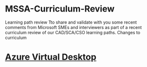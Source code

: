 # MSSA-Curriculum-Review
Learning path review
Tto share and validate with you some recent comments from Microsoft SMEs and interviewers as part of a recent curriculum review of our CAD/SCA/CSO learning paths.
Changes to curriculum
# [Azure Virtual Desktop](https://github.com/cmcghee92/MSSA-Curriculum-Review/new/main#modules)
